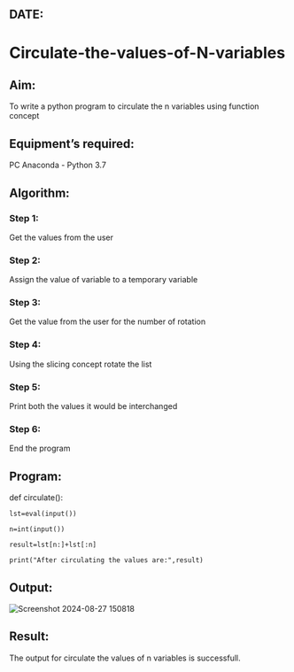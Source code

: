 ## DATE:
# Circulate-the-values-of-N-variables
## Aim:
To write a python program to circulate the n variables using function concept
## Equipment’s required:
PC
Anaconda - Python 3.7
## Algorithm: 
### Step 1: 
Get the values from the user
### Step 2: 
Assign the value of variable to a temporary variable
### Step 3: 
Get the value from the user for the number of rotation
### Step 4: 
Using the slicing concept rotate the list
### Step 5: 
Print both the values it would be interchanged
### Step 6: 
End the program
## Program:
def circulate():

    lst=eval(input())
    
    n=int(input())
    
    result=lst[n:]+lst[:n]
    
    print("After circulating the values are:",result)
    
## Output:
![Screenshot 2024-08-27 150818](https://github.com/user-attachments/assets/f72cf22a-381b-44e0-b7b9-c4f0b594d080)
## Result:
The output for circulate the values of n variables is successfull.
